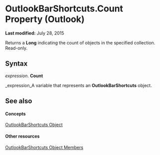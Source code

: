 
# OutlookBarShortcuts.Count Property (Outlook)

 **Last modified:** July 28, 2015

Returns a  **Long** indicating the count of objects in the specified collection. Read-only.

## Syntax

 _expression_. **Count**

 _expression_A variable that represents an  **OutlookBarShortcuts** object.


## See also


#### Concepts


 [OutlookBarShortcuts Object](5ee9f085-d2fe-c949-9edc-ad073801ea77.md)
#### Other resources


 [OutlookBarShortcuts Object Members](1e21d953-b30b-35fa-d996-44c431a3b5c3.md)
